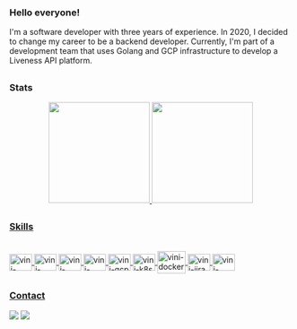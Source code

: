 ### Hello everyone!
I'm a software developer with three years of experience. In 2020, I decided to change my career to be a backend developer. 
Currently, I'm part of a development team that uses Golang and GCP infrastructure to develop a Liveness API platform.

##
### Stats

<div align="center">
  <a href="https://github.com/vinicius-n4">
  <img height="180em" src="https://github-readme-stats.vercel.app/api?username=vinicius-n4&show_icons=true&theme=blue-green&include_all_commits=true&count_private=true"/>
  <img height="180em" src="https://github-readme-stats.vercel.app/api/top-langs/?username=vinicius-n4&layout=compact&langs_count=7&theme=blue-green&count_private=true"/>
</div>

##
### Skills

<div style="display: inline_block"><br>
  <img align="center" alt="vini-ubuntu" height="30" width="40" src="https://cdn.jsdelivr.net/gh/devicons/devicon/icons/ubuntu/ubuntu-plain.svg" />
  <img align="center" alt="vini-python" height="30" width="40" src="https://cdn.jsdelivr.net/gh/devicons/devicon/icons/python/python-original.svg" />
  <img align="center" alt="vini-golang" height="30" width="40" src="https://cdn.jsdelivr.net/gh/devicons/devicon/icons/go/go-original.svg" />
  <img align="center" alt="vini-postgresql" height="30" width="40" <img src="https://cdn.jsdelivr.net/gh/devicons/devicon/icons/postgresql/postgresql-original.svg" />
  <img align="center" alt="vini-gcp" height="30" width="40" src="https://cdn.jsdelivr.net/gh/devicons/devicon/icons/googlecloud/googlecloud-original.svg" />
  <img align="center" alt="vini-k8s" height="30" width="40" src="https://cdn.jsdelivr.net/gh/devicons/devicon/icons/kubernetes/kubernetes-plain.svg" />
  <img align="center" alt="vini-docker" height="40" width="50" src="https://cdn.jsdelivr.net/gh/devicons/devicon/icons/docker/docker-original.svg" />
  <img align="center" alt="vini-jira" height="30" width="40" <img src="https://cdn.jsdelivr.net/gh/devicons/devicon/icons/jira/jira-original.svg" />
  <img align="center" alt="vini-confluence" height="30" width="40" <img src="https://cdn.jsdelivr.net/gh/devicons/devicon/icons/confluence/confluence-original.svg" />
</div>
  
##
### Contact

<div> 
  <a href="https://www.linkedin.com/in/vinicius-n4/" target="_blank"><img src="https://img.shields.io/badge/LinkedIn-0077B5?style=for-the-badge&logo=linkedin&logoColor=white" target="_blank"></a>
  <a href="https://instagram.com/vinicius_n4"><img src="https://img.shields.io/badge/Instagram-E4405F?style=for-the-badge&logo=instagram&logoColor=white" target="_blank"></a>
</div>
